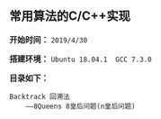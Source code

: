 ## 常用算法的C/C++实现
**开始时间：**
`2019/4/30`

**搭建环境：**
`Ubuntu 18.04.1  GCC 7.3.0`

**目录如下：**
```
Backtrack 回溯法
	——8Queens 8皇后问题(n皇后问题)
```
